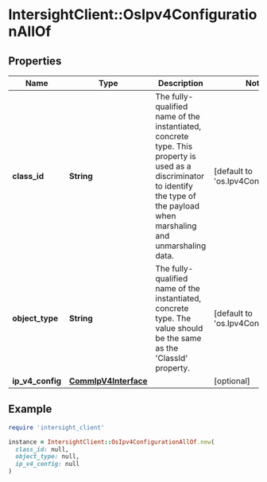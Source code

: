 # IntersightClient::OsIpv4ConfigurationAllOf

## Properties

| Name | Type | Description | Notes |
| ---- | ---- | ----------- | ----- |
| **class_id** | **String** | The fully-qualified name of the instantiated, concrete type. This property is used as a discriminator to identify the type of the payload when marshaling and unmarshaling data. | [default to &#39;os.Ipv4Configuration&#39;] |
| **object_type** | **String** | The fully-qualified name of the instantiated, concrete type. The value should be the same as the &#39;ClassId&#39; property. | [default to &#39;os.Ipv4Configuration&#39;] |
| **ip_v4_config** | [**CommIpV4Interface**](CommIpV4Interface.md) |  | [optional] |

## Example

```ruby
require 'intersight_client'

instance = IntersightClient::OsIpv4ConfigurationAllOf.new(
  class_id: null,
  object_type: null,
  ip_v4_config: null
)
```

